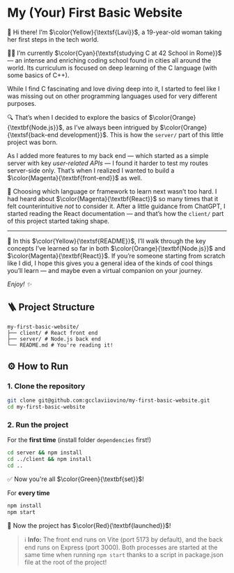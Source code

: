 # My (Your) First Basic Website

👋 Hi there! I’m $\color{Yellow}{\textsf{Lavi}}$, a 19-year-old woman taking her first steps in the tech world.

👩‍💻 I’m currently $\color{Cyan}{\textsf{studying C at 42 School in Rome}}$ — an intense and enriching coding school found in cities all around the world. Its curriculum is focused on deep learning of the C language (with some basics of C++).

While I find C fascinating and love diving deep into it, I started to feel like I was missing out on other programming languages used for very different purposes.

🔍 That’s when I decided to explore the basics of $\color{Orange}{\textbf{Node.js}}$, as I’ve always been intrigued by $\color{Orange}{\textsf{back-end development}}$. This is how the `server/` part of this little project was born.

As I added more features to my back end — which started as a simple server with key *user-related APIs* — I found it harder to test my routes server-side only. That’s when I realized I wanted to build a $\color{Magenta}{\textbf{front-end}}$ as well.

👀 Choosing which language or framework to learn next wasn’t too hard. I had heard about $\color{Magenta}{\textbf{React}}$ so many times that it felt counterintuitive *not* to consider it. After a little guidance from ChatGPT, I started reading the React documentation — and that’s how the `client/` part of this project started taking shape.

---

🎯 In this $\color{Yellow}{\textsf{README}}$, I’ll walk through the key concepts I’ve learned so far in both $\color{Orange}{\textbf{Node.js}}$ and $\color{Magenta}{\textbf{React}}$. If you’re someone starting from scratch like I did, I hope this gives you a general idea of the kinds of cool things you’ll learn — and maybe even a virtual companion on your journey.

*Enjoy! ✨*

## 🪜 Project Structure

<pre><code>my-first-basic-website/ 
├── client/ # React front end 
├── server/ # Node.js back end 
└── README.md # You're reading it! </code></pre>


## ⚙️ How to Run

### 1. Clone the repository
```bash
git clone git@github.com:gcclaviiovino/my-first-basic-website.git
cd my-first-basic-website
```
### 2. Run the project

For the **first time** (install folder `dependencies` first!)
```bash
cd server && npm install
cd ../client && npm install
cd ..
```
✅ Now you're all $\color{Green}{\textbf{set}}$!

For **every time**
```bash
npm install
npm start
```
🚀 Now the project has $\color{Red}{\textbf{launched}}$!

> ℹ️ **Info:** The front end runs on Vite (port 5173 by default), and the back end runs on Express (port 3000). Both processes are started at the same time when running `npm start` thanks to a script in package.json file at the root of the project!

